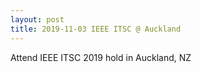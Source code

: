 ```yaml
---
layout: post
title: 2019-11-03 IEEE ITSC @ Auckland
---
```


Attend IEEE ITSC 2019 hold in Auckland, NZ
